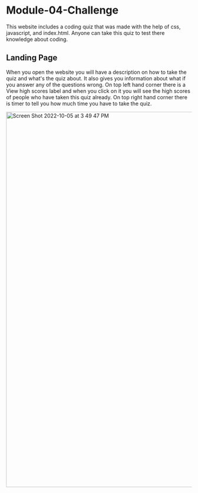 # Module-04-Challenge

This website includes a coding quiz that was made with the help of css, javascript, and index.html. Anyone can take this quiz to test there knowledge about coding. 

## Landing Page

When you open the website you will have a description on how to take the quiz and what's the quiz about. It also gives you information about what if you answer any of the questions wrong. On top left hand corner there is a View high scores label and when you click on it you will see the high scores of people who have taken this quiz already. On top right hand corner there is timer to tell you how much time you have to take the quiz. 

<img width="1016" alt="Screen Shot 2022-10-05 at 3 49 47 PM" src="https://user-images.githubusercontent.com/112728880/194179329-41fa4a23-fc12-4f5e-9b3c-a9bd3da987a7.png">
